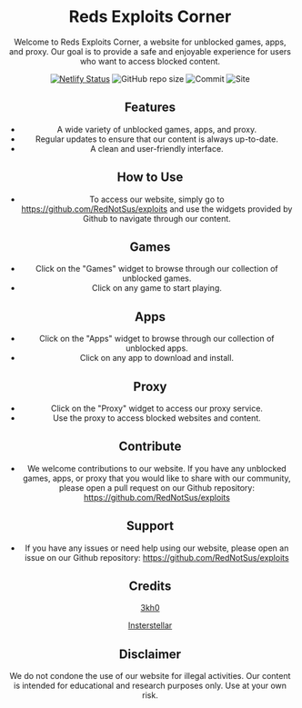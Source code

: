<div align='center'>

# Reds Exploits Corner
Welcome to Reds Exploits Corner, a website for unblocked games, apps, and proxy. Our goal is to provide a safe and enjoyable experience for users who want to access blocked content.

[![Netlify Status](https://api.netlify.com/api/v1/badges/f7eb45c3-8ed9-495c-b3c1-509454478f89/deploy-status)](https://app.netlify.com/sites/superlative-liger-9df658/deploys) 
![GitHub repo size](https://img.shields.io/github/repo-size/rednotsus/exploits)
![Commit](https://img.shields.io/github/commit-activity/w/rednotsus/exploits)
![Site](https://img.shields.io/website?down_color=red&down_message=Down&up_color=green&up_message=Online&url=https%3A%2F%2F55gms.tk%2F)

## Features
- A wide variety of unblocked games, apps, and proxy.
- Regular updates to ensure that our content is always up-to-date.
- A clean and user-friendly interface.

## How to Use
- To access our website, simply go to https://github.com/RedNotSus/exploits and use the widgets provided by Github to navigate through our content.

## Games
- Click on the "Games" widget to browse through our collection of unblocked games.
- Click on any game to start playing.

## Apps
- Click on the "Apps" widget to browse through our collection of unblocked apps.
- Click on any app to download and install.

## Proxy
- Click on the "Proxy" widget to access our proxy service.
- Use the proxy to access blocked websites and content.

## Contribute
- We welcome contributions to our website. If you have any unblocked games, apps, or proxy that you would like to share with our community, please open a pull request on our Github repository: https://github.com/RedNotSus/exploits

## Support
- If you have any issues or need help using our website, please open an issue on our Github repository: https://github.com/RedNotSus/exploits

## Credits
<a href="https://github.com/3kh0/3kh0.github.io">3kh0</a>
 

<a href="https://github.com/interstellarnetwork/interstellar-v3">Insterstellar</a>


## Disclaimer
We do not condone the use of our website for illegal activities. Our content is intended for educational and research purposes only. Use at your own risk.
